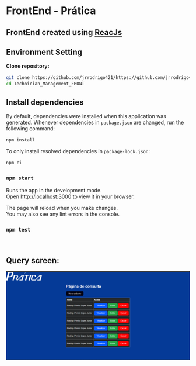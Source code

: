 # FrontEnd - Prática

## FrontEnd created using [ReacJs](https://react.dev/learn) 

## Environment Setting

**Clone repository:**
```sh
git clone https://github.com/jrrodrigo421/https://github.com/jrrodrigo421/Technician_Management_FRONT
cd Technician_Management_FRONT
```

## Install dependencies

By default, dependencies were installed when this application was generated.
Whenever dependencies in `package.json` are changed, run the following command:

```sh
npm install
```

To only install resolved dependencies in `package-lock.json`:

```sh
npm ci
```


### `npm start`

Runs the app in the development mode.\
Open [http://localhost:3000](http://localhost:3000) to view it in your browser.

The page will reload when you make changes.\
You may also see any lint errors in the console.

### `npm test`

<br>

## Query screen:
![Tela de Consulta](./public/home.png)